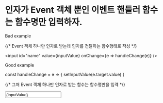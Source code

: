 # 인자가 Event 객체 뿐인 이벤트 핸들러 함수는 함수명만 입력하자.
Bad example

{/* Event 객체 하나만 인자로 받는데 인자를 전달하는 함수형태로 작성 */}

<input id="name" value={inputValue} onChange={e => handleChange(e)} />


Good example

const handleChange = e => {
  setInputValue(e.target.value)
}

{/* 그저 Event 객체 하나만 인자로 받는 함수는 함수명만을 입력 */}

<input id="name" value={inputValue} onChange={handleChange} />
